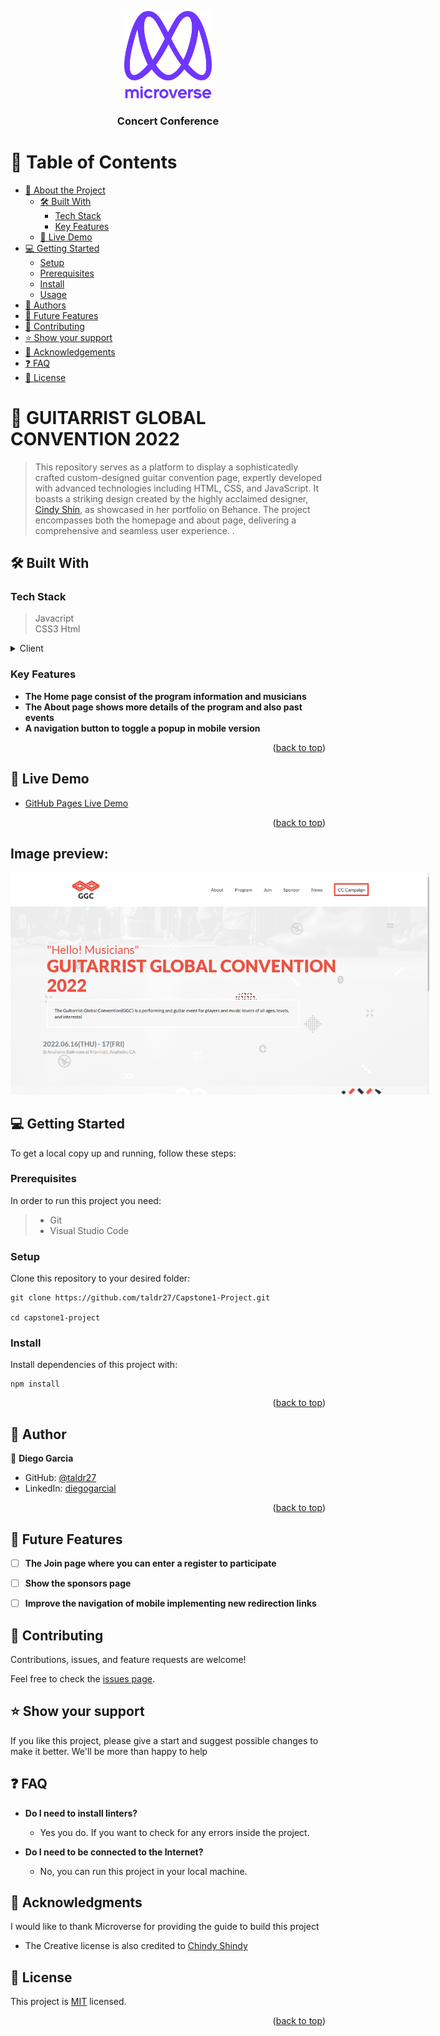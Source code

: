 
<a name="readme-top"></a>

<div align="center">

  <img src="murple_logo.png" alt="logo" width="140"  height="auto" />
  <br/>

  <h3><b>Concert Conference</b></h3>

</div>

<!-- TABLE OF CONTENTS -->

# 📗 Table of Contents

- [📖 About the Project](#about-project)
  - [🛠 Built With](#built-with)
    - [Tech Stack](#tech-stack)
    - [Key Features](#key-features)
  - [🚀 Live Demo](#live-demo)
- [💻 Getting Started](#getting-started)
  - [Setup](#setup)
  - [Prerequisites](#prerequisites)
  - [Install](#install)
  - [Usage](#usage)
- [👥 Authors](#authors)
- [🔭 Future Features](#future-features)
- [🤝 Contributing](#contributing)
- [⭐️ Show your support](#support)
- [🙏 Acknowledgements](#acknowledgements)
- [❓ FAQ](#faq)
- [📝 License](#license)


# 📖 GUITARRIST GLOBAL CONVENTION 2022 <a name="about-project"></a>


> This repository serves as a platform to display a sophisticatedly crafted custom-designed guitar convention page, expertly developed with advanced technologies including HTML, CSS, and JavaScript. It boasts a striking design created by the highly acclaimed designer, [Cindy Shin](https://www.behance.net/adagio07), as showcased in her portfolio on Behance. The project encompasses both the homepage and about page, delivering a comprehensive and seamless user experience. .

## 🛠 Built With <a name="built-with"></a>

### Tech Stack <a name="tech-stack"></a>

> Javacript  
> CSS3
> Html

<details>
  <summary>Client</summary>
  <ul>
    <li><a href="https://code.visualstudio.com/">VSCode</a></li>
    <li><a href="https://developer.mozilla.org/">JavaScript</a></li>
  </ul>
</details>


### Key Features <a name="key-features"></a>

- **The Home page consist of the program information and musicians**
- **The About page shows more details of the program and also past events**
- **A navigation button to toggle a popup in mobile version**

<p align="right">(<a href="#readme-top">back to top</a>)</p>



## 🚀 Live Demo <a name="live-demo"></a>


- [GitHub Pages Live Demo](https://taldr27.github.io/Capstone1-Project/)


<p align="right">(<a href="#readme-top">back to top</a>)</p>

## Image preview:

<div>
  <img src="./images/desktop.png" alt="Desktop Image" style="max-width: 670px;">
</div>


## 💻 Getting Started <a name="getting-started"></a>

To get a local copy up and running, follow these steps:

### Prerequisites
In order to run this project you need:

> - Git
> - Visual Studio Code


### Setup

Clone this repository to your desired folder:

```
git clone https://github.com/taldr27/Capstone1-Project.git

cd capstone1-project
```

### Install

Install dependencies of this project with:

```
npm install
```

<p align="right">(<a href="#readme-top">back to top</a>)</p>

<!-- AUTHORS -->

## 👥 Author <a name="authors"></a>

👤 **Diego Garcia**

- GitHub: [@taldr27](https://github.com/taldr27)
- LinkedIn: [diegogarcial](https://www.linkedin.com/in/diegogarcial/)

<p align="right">(<a href="#readme-top">back to top</a>)</p>

## 🔭 Future Features <a name="future-features"></a>


- [ ] **The Join page where you can enter a register to participate**
- [ ] **Show the sponsors page**
- [ ] **Improve the navigation of mobile implementing new redirection links**


<!-- CONTRIBUTING -->

## 🤝 Contributing <a name="contributing"></a>

Contributions, issues, and feature requests are welcome!

Feel free to check the [issues page](../../issues/).


<!-- SUPPORT -->

## ⭐️ Show your support <a name="support"></a>


If you like this project, please give a start and suggest possible changes 
to make it better. We'll be more than happy to help


## ❓ FAQ <a name="faq"></a>


- **Do I need to install linters?**

  - Yes you do. If you want to check for any errors inside the project. 

- **Do I need to be connected to the Internet?**

  - No, you can run this project in your local machine.


## 🙏 Acknowledgments <a name="acknowledgements"></a>

I would like to thank Microverse for providing the guide to build this project
- The Creative license is also credited to [Chindy Shindy](https://www.behance.net/adagio07)

## 📝 License <a name="license"></a>

This project is [MIT](./LICENSE) licensed.

<p align="right">(<a href="#readme-top">back to top</a>)</p>
